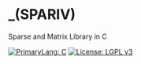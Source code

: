 # _(SPARIV) 
Sparse and Matrix Library in C 

[![PrimaryLang: C](https://img.shields.io/badge/C-11-DarkCyan)](https://en.wikipedia.org/wiki/C11_(C_standard_revision))
[![License: LGPL v3](https://img.shields.io/badge/License-LGPL%20v3-Black.svg)](https://www.gnu.org/licenses/lgpl-3.0)

